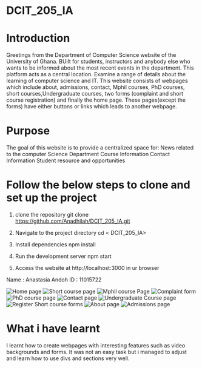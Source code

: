 # DCIT_205_IA


 # Introduction
Greetings from the Department of Computer Science website of the University of Ghana. BUilt for students, instructors
 and anybody else who wants to be informed about the most recent events in the department. This platform acts as a central 
 location. Examine a range of details about the learning of computer science and IT. This website consists of webpages which
  include about, admissions, contact, Mphil courses, PhD courses, short courses,Undergraduate courses, two forms (complaint and short course registration) and finally the home page. These pages(except the forms) have either buttons or links which leads to another webpage.

# Purpose
  The goal of this website is to provide a centralized space for:
    News related to the computer Science Department
    Course Information
    Contact Information
    Student resource and opportunities


# Follow the below steps to clone and set up the project
1. clone the repository 
git clone <https://github.com/Anadhilah/DCIT_205_IA.git>

2. Navigate to the project directory
cd < DCIT_205_IA>

3. Install dependencies
npm install

4. Run the development server
npm start

5. Access the website at
 http://localhost:3000 in ur browser

 Name : Anastasia Andoh
 ID : 11015722

![Home page](<Sreenshot/127.0.0.1_5500_index.html (2).png>)
![Short course page](Sreenshot/127.0.0.1_5500_ShortCourses.html.png)
![Mphil course Page](Sreenshot/127.0.0.1_5500_MPhil.html.png)
![Complaint form](Sreenshot/127.0.0.1_5500_comForms.html.png)
![PhD course page](<Sreenshot/127.0.0.1_5500_PHD.html (2).png>)
![Contact page](Sreenshot/127.0.0.1_5500_contact.html.png)
![Undergraduate Course page](Sreenshot/127.0.0.1_5500_UnderCourses.html.png)
![ Register Short course forms](Sreenshot/127.0.0.1_5500_forms.html.png)
![About page](Sreenshot/127.0.0.1_5500_About.html.png)
![Admissions page](Sreenshot/127.0.0.1_5500_admissions.html.png)

# What i have learnt
I learnt how to create webpages with interesting features such as video backgrounds and forms. It was not an easy task but i 
managed to adjust and learn how to use divs and sections very well.
